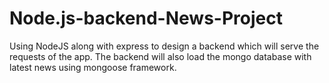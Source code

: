 # Node.js-backend-News-Project
Using NodeJS along with express to design a backend which will serve the requests of the app. The backend will also load the mongo database with latest news using mongoose framework.
